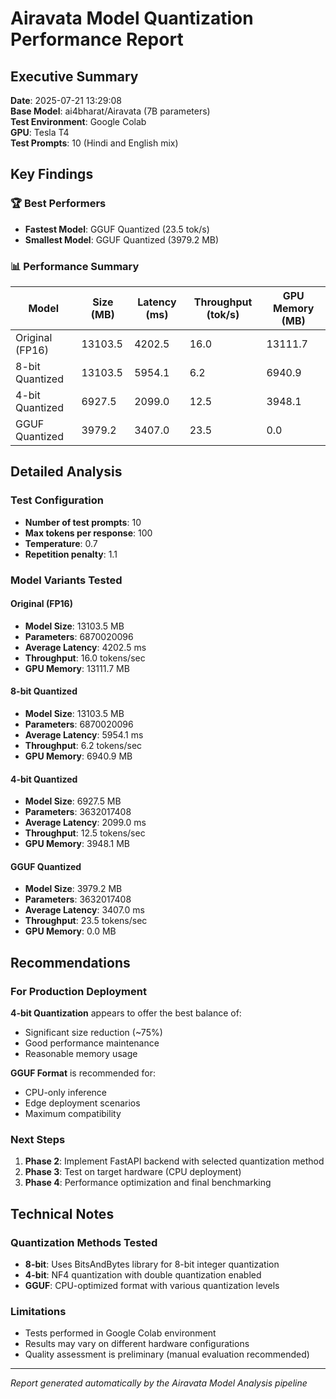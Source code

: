 # Airavata Model Quantization Performance Report

## Executive Summary

**Date**: 2025-07-21 13:29:08  
**Base Model**: ai4bharat/Airavata (7B parameters)  
**Test Environment**: Google Colab  
**GPU**: Tesla T4  
**Test Prompts**: 10 (Hindi and English mix)

## Key Findings


### 🏆 Best Performers
- **Fastest Model**: GGUF Quantized (23.5 tok/s)
- **Smallest Model**: GGUF Quantized (3979.2 MB)

### 📊 Performance Summary

| Model | Size (MB) | Latency (ms) | Throughput (tok/s) | GPU Memory (MB) |
|-------|-----------|--------------|-------------------|------------------|
| Original (FP16) | 13103.5 | 4202.5 | 16.0 | 13111.7 |
| 8-bit Quantized | 13103.5 | 5954.1 | 6.2 | 6940.9 |
| 4-bit Quantized | 6927.5 | 2099.0 | 12.5 | 3948.1 |
| GGUF Quantized | 3979.2 | 3407.0 | 23.5 | 0.0 |


## Detailed Analysis

### Test Configuration
- **Number of test prompts**: 10
- **Max tokens per response**: 100
- **Temperature**: 0.7
- **Repetition penalty**: 1.1

### Model Variants Tested

#### Original (FP16)
- **Model Size**: 13103.5 MB
- **Parameters**: 6870020096
- **Average Latency**: 4202.5 ms
- **Throughput**: 16.0 tokens/sec
- **GPU Memory**: 13111.7 MB

#### 8-bit Quantized
- **Model Size**: 13103.5 MB
- **Parameters**: 6870020096
- **Average Latency**: 5954.1 ms
- **Throughput**: 6.2 tokens/sec
- **GPU Memory**: 6940.9 MB

#### 4-bit Quantized
- **Model Size**: 6927.5 MB
- **Parameters**: 3632017408
- **Average Latency**: 2099.0 ms
- **Throughput**: 12.5 tokens/sec
- **GPU Memory**: 3948.1 MB

#### GGUF Quantized
- **Model Size**: 3979.2 MB
- **Parameters**: 3632017408
- **Average Latency**: 3407.0 ms
- **Throughput**: 23.5 tokens/sec
- **GPU Memory**: 0.0 MB


## Recommendations

### For Production Deployment

**4-bit Quantization** appears to offer the best balance of:
- Significant size reduction (~75%)
- Good performance maintenance
- Reasonable memory usage

**GGUF Format** is recommended for:
- CPU-only inference
- Edge deployment scenarios
- Maximum compatibility


### Next Steps
1. **Phase 2**: Implement FastAPI backend with selected quantization method
2. **Phase 3**: Test on target hardware (CPU deployment)
3. **Phase 4**: Performance optimization and final benchmarking

## Technical Notes

### Quantization Methods Tested
- **8-bit**: Uses BitsAndBytes library for 8-bit integer quantization
- **4-bit**: NF4 quantization with double quantization enabled
- **GGUF**: CPU-optimized format with various quantization levels

### Limitations
- Tests performed in Google Colab environment
- Results may vary on different hardware configurations
- Quality assessment is preliminary (manual evaluation recommended)

---

*Report generated automatically by the Airavata Model Analysis pipeline*

